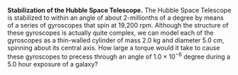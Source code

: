 **Stabilization of the Hubble Space Telescope.** The Hubble
Space Telescope is stabilized to within an angle of about 2-millionths
of a degree by means of a series of gyroscopes that spin at 19,200 rpm.
Although the structure of these gyroscopes is actually quite complex,
we can model each of the gyroscopes as a thin-walled cylinder of mass
2.0 kg and diameter 5.0 cm, spinning about its central axis. How large
a torque would it take to cause these gyroscopes to precess through an
angle of $`1.0 \times 10^{-6}`$ degree during a 5.0 hour exposure of a galaxy?